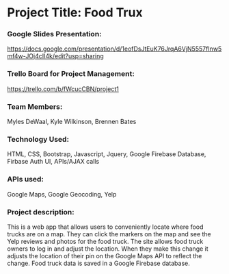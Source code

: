 # Project Title: Food Trux

### Google Slides Presentation: 
https://docs.google.com/presentation/d/1eofDsJtEuK76JrqA6VjN5557fInw5mf4w-JOj4cII4k/edit?usp=sharing

### Trello Board for Project Management: 
https://trello.com/b/fWcucCBN/project1

### Team Members: 
Myles DeWaal, Kyle Wilkinson, Brennen Bates

### Technology Used: 
HTML, CSS, Bootstrap, Javascript, Jquery, Google Firebase Database, Firbase Auth UI, APIs/AJAX calls

### APIs used: 
Google Maps, Google Geocoding, Yelp

### Project description: 

This is a web app that allows users to conveniently locate where food trucks are on a map.  They can click the markers on the map and see the Yelp reviews and photos for the food truck.  The site allows food truck owners to log in and adjust the location.  When they make this change it adjusts the location of their pin on the Google Maps API to reflect the change.  Food truck data is saved in a Google Firebase database.



   


